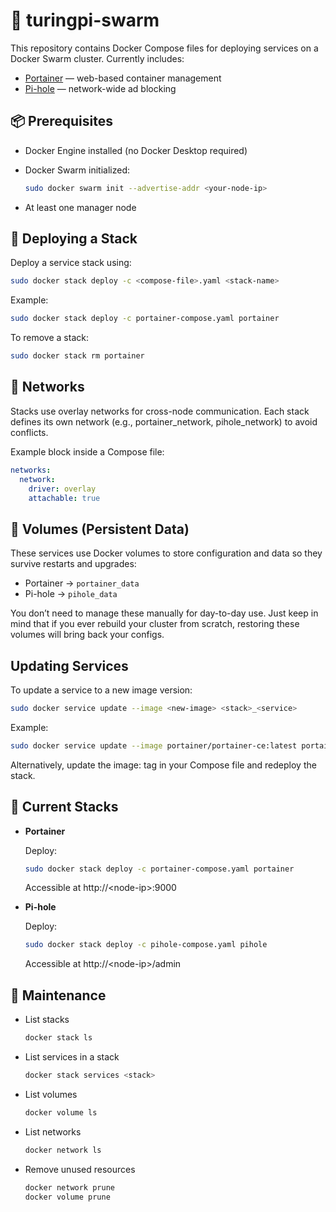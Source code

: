 # 🐋 turingpi-swarm

This repository contains Docker Compose files for deploying services on a Docker Swarm cluster.
Currently includes:

- [Portainer](https://www.portainer.io) — web-based container management
- [Pi-hole](https://pi-hole.net) — network-wide ad blocking

## 📦 Prerequisites

- Docker Engine installed (no Docker Desktop required)

- Docker Swarm initialized:

    ```bash
    sudo docker swarm init --advertise-addr <your-node-ip>
    ```

- At least one manager node

## 🚀 Deploying a Stack

Deploy a service stack using:

```bash
sudo docker stack deploy -c <compose-file>.yaml <stack-name>
```

Example:

```bash
sudo docker stack deploy -c portainer-compose.yaml portainer
```

To remove a stack:

```bash
sudo docker stack rm portainer
```

## 🔗 Networks

Stacks use overlay networks for cross-node communication. Each stack defines its own network (e.g., portainer_network, pihole_network) to avoid conflicts.

Example block inside a Compose file:

```yaml
networks:
  network:
    driver: overlay
    attachable: true

```

## 💾 Volumes (Persistent Data)

These services use Docker volumes to store configuration and data so they survive restarts and upgrades:

- Portainer → `portainer_data`
- Pi-hole → `pihole_data`

You don’t need to manage these manually for day-to-day use. Just keep in mind that if you ever rebuild your cluster from scratch, restoring these volumes will bring back your configs.

## Updating Services

To update a service to a new image version:

```bash
sudo docker service update --image <new-image> <stack>_<service>
```

Example:

```bash
sudo docker service update --image portainer/portainer-ce:latest portainer_portainer
```

Alternatively, update the image: tag in your Compose file and redeploy the stack.

## 📜 Current Stacks

- **Portainer**

    Deploy:

    ```bash
    sudo docker stack deploy -c portainer-compose.yaml portainer
    ```

    Accessible at http://\<node-ip\>:9000

- **Pi-hole**

    Deploy:

    ```bash
    sudo docker stack deploy -c pihole-compose.yaml pihole
    ```

    Accessible at http://\<node-ip\>/admin

## 🧹 Maintenance

- List stacks

    ```bash
    docker stack ls
    ```

- List services in a stack

    ```bash
    docker stack services <stack>
    ```

- List volumes

    ```bash
    docker volume ls
    ```

- List networks

    ```bash
    docker network ls
    ```

- Remove unused resources

    ```bash
    docker network prune
    docker volume prune
    ```
